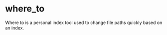 # where_to
Where to is a personal index tool used to change file paths quickly based on an index. 


